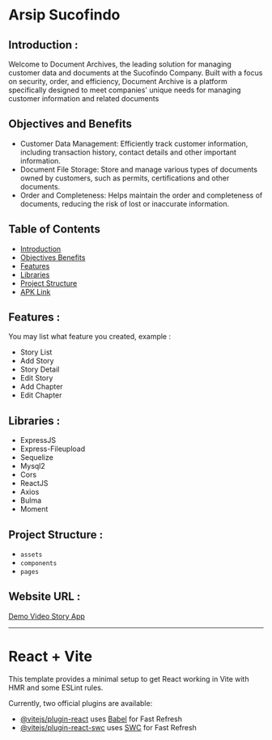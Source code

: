 # Arsip Sucofindo

## <a name="introduction"></a> Introduction :
Welcome to Document Archives, the leading solution for managing customer data and documents at the Sucofindo Company. Built with a focus on security, order, and efficiency, Document Archive is a platform specifically designed to meet companies' unique needs for managing customer information and related documents

## <a name="benefits"></a> Objectives and Benefits
- Customer Data Management: Efficiently track customer information, including transaction history, contact details and other important information.
- Document File Storage: Store and manage various types of documents owned by customers, such as permits, certifications and other documents.
- Order and Completeness: Helps maintain the order and completeness of documents, reducing the risk of lost or inaccurate information.

## Table of Contents

- [Introduction](#introduction)
- [Objectives Benefits](#benefits)
- [Features](#features)
- [Libraries](#libraries)
- [Project Structure](#project-structures)
- [APK Link](#apk-link)

## <a name="features"></a> Features :
You may list what feature you created, example :
- Story List
- Add Story
- Story Detail
- Edit Story
- Add Chapter
- Edit Chapter

## <a name="libraries"></a> Libraries :
- ExpressJS
- Express-Fileupload
- Sequelize
- Mysql2
- Cors
- ReactJS
- Axios
- Bulma
- Moment

## <a name="project-structures"></a> Project Structure :
* `assets`
* `components`
* `pages`

## <a name="apk-link"></a> Website URL :
[Demo Video Story App](https://youtu.be/yEmZDY9ThUA?si=4VfPajbaU7dMByoA)

<hr>


# React + Vite

This template provides a minimal setup to get React working in Vite with HMR and some ESLint rules.

Currently, two official plugins are available:

- [@vitejs/plugin-react](https://github.com/vitejs/vite-plugin-react/blob/main/packages/plugin-react/README.md) uses [Babel](https://babeljs.io/) for Fast Refresh
- [@vitejs/plugin-react-swc](https://github.com/vitejs/vite-plugin-react-swc) uses [SWC](https://swc.rs/) for Fast Refresh

